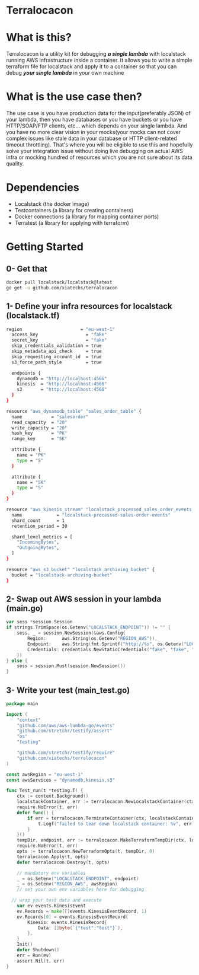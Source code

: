 # Terralocacon

# What is this?

Terralocacon is a utility kit for debugging ***a single lambda*** with localstack running AWS infrastructure inside a container. It allows you to write a simple terraform file for localstack and apply it to a container so that you can debug ***your single lambda*** in your own machine

# What is the use case then?

The use case is you have production data for the input(preferably JSON) of your lambda, then you have databases or you have buckets or you have HTTP/SOAP/FTP clients, etc... which depends on your single lambda. And you have no more clear vision in your mocks(your mocks can not cover complex issues like stale data in your database or HTTP client-related timeout throttling). That's where you will be eligible to use this and hopefully solve your integration issue without doing live debugging on actual AWS infra or mocking hundred of resources which you are not sure about its data quality.

# Dependencies

- Localstack (the docker image)
- Testcontainers (a library for creating containers)
- Docker connections (a library for mapping container ports)
- Terratest (a library for applying with terraform)

# Getting Started

## 0- Get that

```bash
docker pull localstack/localstack@latest
go get -u github.com/xiatechs/terralocacon
```

## 1- Define your infra resources for localstack (localstack.tf)

```bash
region                      = "eu-west-1"
  access_key                  = "fake"
  secret_key                  = "fake"
  skip_credentials_validation = true
  skip_metadata_api_check     = true
  skip_requesting_account_id  = true
  s3_force_path_style         = true

  endpoints {
    dynamodb = "http://localhost:4566"
    kinesis  = "http://localhost:4566"
    s3       = "http://localhost:4566"
  }
}

resource "aws_dynamodb_table" "sales_order_table" {
  name           = "salesorder"
  read_capacity  = "20"
  write_capacity = "20"
  hash_key       = "PK"
  range_key      = "SK"

  attribute {
    name = "PK"
    type = "S"
  }

  attribute {
    name = "SK"
    type = "S"
  }
}

resource "aws_kinesis_stream" "localstack_processed_sales_order_events_kinesis" {
  name             = "localstack-processed-sales-order-events"
  shard_count      = 1
  retention_period = 30

  shard_level_metrics = [
    "IncomingBytes",
    "OutgoingBytes",
  ]
}

resource "aws_s3_bucket" "localstack_archiving_bucket" {
  bucket = "localstack-archiving-bucket"
}
```

## 2- Swap out AWS session in your lambda (main.go)

```go
var sess *session.Session
if strings.TrimSpace(os.Getenv("LOCALSTACK_ENDPOINT")) != "" {
	sess, _ = session.NewSession(&aws.Config{
		Region:      aws.String(os.Getenv("REGION_AWS")),
		Endpoint:    aws.String(fmt.Sprintf("http://%s", os.Getenv("LOCALSTACK_ENDPOINT"))),
		Credentials: credentials.NewStaticCredentials("fake", "fake", ""),
	})
} else {
	sess = session.Must(session.NewSession())
}
```

## 3- Write your test (main_test.go)

```go
package main

import (
	"context"
	"github.com/aws/aws-lambda-go/events"
	"github.com/stretchr/testify/assert"
	"os"
	"testing"

	"github.com/stretchr/testify/require"
	"github.com/xiatechs/terralocacon"
)

const awsRegion = "eu-west-1"
const awsServices = "dynamodb,kinesis,s3"

func Test_run(t *testing.T) {
	ctx := context.Background()
	localstackContainer, err := terralocacon.NewLocalstackContainer(ctx, awsRegion, awsServices)
	require.NoError(t, err)
	defer func() {
		if err = terralocacon.TerminateContainer(ctx, localstackContainer); err != nil {
			t.Logf("failed to tear down localstack container: %v", err)
		}
	}()
	tempDir, endpoint, err := terralocacon.MakeTerraformTempDir(ctx, localstackContainer, "./local/localstack.tf")
	require.NoError(t, err)
	opts := terralocacon.NewTerraformOpts(t, tempDir, 0)
	terralocacon.Apply(t, opts)
	defer terralocacon.Destroy(t, opts)

	// mandatory env variables
	_ = os.Setenv("LOCALSTACK_ENDPOINT", endpoint)
	_ = os.Setenv("REGION_AWS", awsRegion)
	// set your own env variables here for debugging

  // wrap your test data and execute
	var ev events.KinesisEvent
	ev.Records = make([]events.KinesisEventRecord, 1)
	ev.Records[0] = events.KinesisEventRecord{
		Kinesis: events.KinesisRecord{
			Data: []byte(`{"test":"test"}`),
		},
	}
	Init()
	defer Shutdown()
	err = Run(ev)
	assert.Nil(t, err)
}
```
